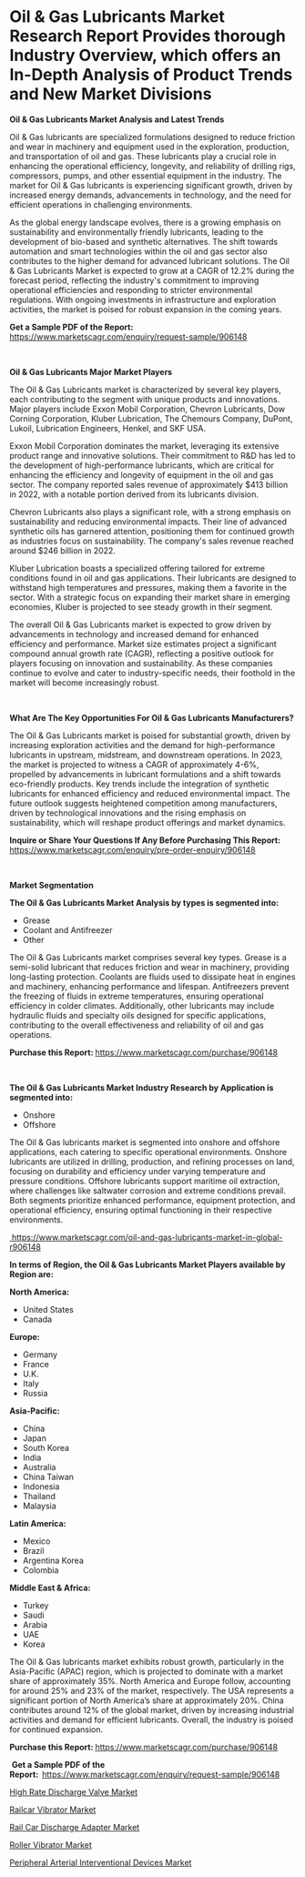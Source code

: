 <p><h1>Oil & Gas Lubricants Market Research Report Provides thorough Industry Overview, which offers an In-Depth Analysis of Product Trends and New Market Divisions</h1></p><p><strong>Oil & Gas Lubricants Market Analysis and Latest Trends</strong></p>
<p><p>Oil & Gas lubricants are specialized formulations designed to reduce friction and wear in machinery and equipment used in the exploration, production, and transportation of oil and gas. These lubricants play a crucial role in enhancing the operational efficiency, longevity, and reliability of drilling rigs, compressors, pumps, and other essential equipment in the industry. The market for Oil & Gas lubricants is experiencing significant growth, driven by increased energy demands, advancements in technology, and the need for efficient operations in challenging environments. </p><p>As the global energy landscape evolves, there is a growing emphasis on sustainability and environmentally friendly lubricants, leading to the development of bio-based and synthetic alternatives. The shift towards automation and smart technologies within the oil and gas sector also contributes to the higher demand for advanced lubricant solutions. The Oil & Gas Lubricants Market is expected to grow at a CAGR of 12.2% during the forecast period, reflecting the industry's commitment to improving operational efficiencies and responding to stricter environmental regulations. With ongoing investments in infrastructure and exploration activities, the market is poised for robust expansion in the coming years.</p></p>
<p><strong>Get a Sample PDF of the Report:&nbsp;</strong> <a href="https://www.marketscagr.com/enquiry/request-sample/906148?utm_campaign=1173&utm_medium=2&utm_source=Github&utm_content=ia&utm_term=11102024&utm_id=oil-gas-lubricants">https://www.marketscagr.com/enquiry/request-sample/906148</a></p>
<p>&nbsp;</p>
<p><strong>Oil & Gas Lubricants Major Market Players</strong></p>
<p><p>The Oil & Gas Lubricants market is characterized by several key players, each contributing to the segment with unique products and innovations. Major players include Exxon Mobil Corporation, Chevron Lubricants, Dow Corning Corporation, Kluber Lubrication, The Chemours Company, DuPont, Lukoil, Lubrication Engineers, Henkel, and SKF USA. </p><p>Exxon Mobil Corporation dominates the market, leveraging its extensive product range and innovative solutions. Their commitment to R&D has led to the development of high-performance lubricants, which are critical for enhancing the efficiency and longevity of equipment in the oil and gas sector. The company reported sales revenue of approximately $413 billion in 2022, with a notable portion derived from its lubricants division.</p><p>Chevron Lubricants also plays a significant role, with a strong emphasis on sustainability and reducing environmental impacts. Their line of advanced synthetic oils has garnered attention, positioning them for continued growth as industries focus on sustainability. The company's sales revenue reached around $246 billion in 2022.</p><p>Kluber Lubrication boasts a specialized offering tailored for extreme conditions found in oil and gas applications. Their lubricants are designed to withstand high temperatures and pressures, making them a favorite in the sector. With a strategic focus on expanding their market share in emerging economies, Kluber is projected to see steady growth in their segment.</p><p>The overall Oil & Gas Lubricants market is expected to grow driven by advancements in technology and increased demand for enhanced efficiency and performance. Market size estimates project a significant compound annual growth rate (CAGR), reflecting a positive outlook for players focusing on innovation and sustainability. As these companies continue to evolve and cater to industry-specific needs, their foothold in the market will become increasingly robust.</p></p>
<p>&nbsp;</p>
<p><strong>What Are The Key Opportunities For Oil & Gas Lubricants Manufacturers?</strong></p>
<p><p>The Oil & Gas Lubricants market is poised for substantial growth, driven by increasing exploration activities and the demand for high-performance lubricants in upstream, midstream, and downstream operations. In 2023, the market is projected to witness a CAGR of approximately 4-6%, propelled by advancements in lubricant formulations and a shift towards eco-friendly products. Key trends include the integration of synthetic lubricants for enhanced efficiency and reduced environmental impact. The future outlook suggests heightened competition among manufacturers, driven by technological innovations and the rising emphasis on sustainability, which will reshape product offerings and market dynamics.</p></p>
<p><strong>Inquire or Share Your Questions If Any Before Purchasing This Report:</strong> <a href="https://www.marketscagr.com/enquiry/pre-order-enquiry/906148?utm_campaign=1173&utm_medium=2&utm_source=Github&utm_content=ia&utm_term=11102024&utm_id=oil-gas-lubricants">https://www.marketscagr.com/enquiry/pre-order-enquiry/906148</a></p>
<p>&nbsp;</p>
<p><strong>Market Segmentation</strong></p>
<p><strong>The Oil & Gas Lubricants Market Analysis by types is segmented into:</strong></p>
<p><ul><li>Grease</li><li>Coolant and Antifreezer</li><li>Other</li></ul></p>
<p><p>The Oil & Gas Lubricants market comprises several key types. Grease is a semi-solid lubricant that reduces friction and wear in machinery, providing long-lasting protection. Coolants are fluids used to dissipate heat in engines and machinery, enhancing performance and lifespan. Antifreezers prevent the freezing of fluids in extreme temperatures, ensuring operational efficiency in colder climates. Additionally, other lubricants may include hydraulic fluids and specialty oils designed for specific applications, contributing to the overall effectiveness and reliability of oil and gas operations.</p></p>
<p><strong>Purchase this Report:&nbsp;</strong><a href="https://www.marketscagr.com/purchase/906148?utm_campaign=1173&utm_medium=2&utm_source=Github&utm_content=ia&utm_term=11102024&utm_id=oil-gas-lubricants">https://www.marketscagr.com/purchase/906148</a></p>
<p>&nbsp;</p>
<p><strong>The Oil & Gas Lubricants Market Industry Research by Application is segmented into:</strong></p>
<p><ul><li>Onshore</li><li>Offshore</li></ul></p>
<p><p>The Oil & Gas lubricants market is segmented into onshore and offshore applications, each catering to specific operational environments. Onshore lubricants are utilized in drilling, production, and refining processes on land, focusing on durability and efficiency under varying temperature and pressure conditions. Offshore lubricants support maritime oil extraction, where challenges like saltwater corrosion and extreme conditions prevail. Both segments prioritize enhanced performance, equipment protection, and operational efficiency, ensuring optimal functioning in their respective environments.</p></p>
<p><a href="https://www.marketscagr.com/oil-and-gas-lubricants-market-in-global-r906148?utm_campaign=1173&utm_medium=2&utm_source=Github&utm_content=ia&utm_term=11102024&utm_id=oil-gas-lubricants">&nbsp;https://www.marketscagr.com/oil-and-gas-lubricants-market-in-global-r906148</a></p>
<p><strong>In terms of Region, the Oil & Gas Lubricants Market Players available by Region are:</strong></p>
<p>
    <p> <strong> North America: </strong>
        <ul>
            <li>United States</li>
            <li>Canada</li>
        </ul>
        </p> 
    <p> <strong> Europe: </strong>
        <ul>
            <li>Germany</li>
            <li>France</li>
            <li>U.K.</li>
            <li>Italy</li>
            <li>Russia</li>
        </ul>
        </p> 
    <p> <strong> Asia-Pacific: </strong>
        <ul>
            <li>China</li>
            <li>Japan</li>
            <li>South Korea</li>
            <li>India</li>
            <li>Australia</li>
            <li>China Taiwan</li>
            <li>Indonesia</li>
            <li>Thailand</li>
            <li>Malaysia</li>
        </ul>
        </p> 
    <p> <strong> Latin America: </strong>
        <ul>
            <li>Mexico</li>
            <li>Brazil</li>
            <li>Argentina Korea</li>
            <li>Colombia</li>
        </ul>
        </p> 
    <p> <strong> Middle East & Africa: </strong>
        <ul>
            <li>Turkey</li>
            <li>Saudi</li>
            <li>Arabia</li>
            <li>UAE</li>
            <li>Korea</li>
        </ul>
    </p>
    </p>
<p><p>The Oil & Gas lubricants market exhibits robust growth, particularly in the Asia-Pacific (APAC) region, which is projected to dominate with a market share of approximately 35%. North America and Europe follow, accounting for around 25% and 23% of the market, respectively. The USA represents a significant portion of North America’s share at approximately 20%. China contributes around 12% of the global market, driven by increasing industrial activities and demand for efficient lubricants. Overall, the industry is poised for continued expansion.</p></p>
<p><strong>Purchase this Report: </strong><a href="https://www.marketscagr.com/purchase/906148?utm_campaign=1173&utm_medium=2&utm_source=Github&utm_content=ia&utm_term=11102024&utm_id=oil-gas-lubricants">https://www.marketscagr.com/purchase/906148</a></p>
<p>&nbsp;<strong>Get a Sample PDF of the Report:&nbsp;&nbsp;</strong><a href="https://www.marketscagr.com/enquiry/request-sample/906148?utm_campaign=1173&utm_medium=2&utm_source=Github&utm_content=ia&utm_term=11102024&utm_id=oil-gas-lubricants">https://www.marketscagr.com/enquiry/request-sample/906148</a></p>
<p><strong></strong></p>
<p><p><a href="https://www.linkedin.com/pulse/high-rate-discharge-valve-market-evolution-future-outlook-hghif?utm_campaign=1173&utm_medium=2&utm_source=Github&utm_content=ia&utm_term=11102024&utm_id=oil-gas-lubricants">High Rate Discharge Valve Market</a></p><p><a href="https://www.linkedin.com/pulse/railcar-vibrator-market-size-growth-trends-industry-ll7hc?utm_campaign=1173&utm_medium=2&utm_source=Github&utm_content=ia&utm_term=11102024&utm_id=oil-gas-lubricants">Railcar Vibrator Market</a></p><p><a href="https://www.linkedin.com/pulse/rail-car-discharge-adapter-market-outlook-share-analysis-growth-ixnqc?utm_campaign=1173&utm_medium=2&utm_source=Github&utm_content=ia&utm_term=11102024&utm_id=oil-gas-lubricants">Rail Car Discharge Adapter Market</a></p><p><a href="https://www.linkedin.com/pulse/roller-vibrator-market-global-regional-analysis-2024-9r2tc?utm_campaign=1173&utm_medium=2&utm_source=Github&utm_content=ia&utm_term=11102024&utm_id=oil-gas-lubricants">Roller Vibrator Market</a></p><p><a href="https://www.linkedin.com/pulse/global-peripheral-arterial-interventional-devices-industry-research-6llee?utm_campaign=1173&utm_medium=2&utm_source=Github&utm_content=ia&utm_term=11102024&utm_id=oil-gas-lubricants">Peripheral Arterial Interventional Devices Market</a></p></p>